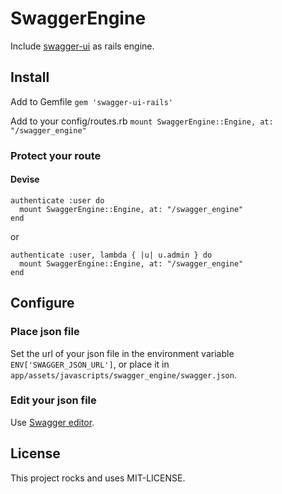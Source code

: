 # SwaggerEngine

Include [swagger-ui](https://github.com/swagger-api/swagger-ui) as rails engine.

## Install

Add to Gemfile
`gem 'swagger-ui-rails'`

Add to your config/routes.rb
`mount SwaggerEngine::Engine, at: "/swagger_engine"`

### Protect your route

#### Devise

```
authenticate :user do
  mount SwaggerEngine::Engine, at: "/swagger_engine"
end
```

or

```
authenticate :user, lambda { |u| u.admin } do
  mount SwaggerEngine::Engine, at: "/swagger_engine"
end
```

## Configure

### Place json file

Set the url of your json file in the environment variable `ENV['SWAGGER_JSON_URL']`,
or place it in `app/assets/javascripts/swagger_engine/swagger.json`.

### Edit your json file

Use [Swagger editor](https://github.com/swagger-api/swagger-editor).

## License

This project rocks and uses MIT-LICENSE.
